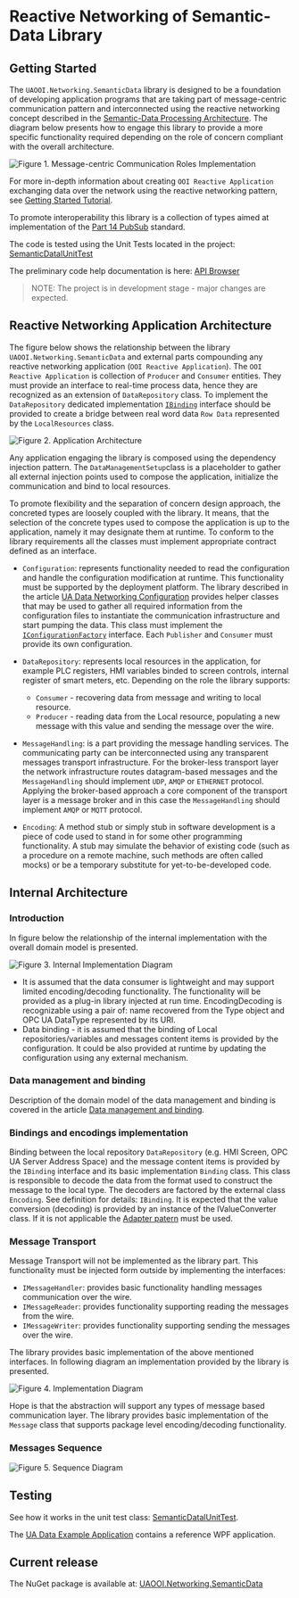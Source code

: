 # Reactive Networking of Semantic-Data Library

## Getting Started

The `UAOOI.Networking.SemanticData` library is designed to be a foundation of developing application programs that are taking part of message-centric communication pattern and interconnected using the reactive networking concept described in the [Semantic-Data Processing Architecture](../../SemanticData/README.MessageCentricCommunication.md). The diagram below presents how to engage this library to provide a more specific functionality required depending on the role of concern compliant with the overall architecture.

![Figure 1. Message-centric Communication Roles Implementation](../../CommonResources/Media/DataManagementGeneralization.png)

For more in-depth information about creating `OOI Reactive Application` exchanging data over the network using the reactive networking pattern, see [Getting Started Tutorial](./READMEGettingStartedTutorial.md).

To promote interoperability this library is a collection of types aimed at implementation of the [Part 14 PubSub](README.PubSubMTF.md) standard.

The code is tested using the Unit Tests located in the project: [SemanticDatalUnitTest][OPC-UA-OOI.Networking.Tests.SemanticDatalUnitTest]

The preliminary code help documentation is here: [API Browser](http://www.commsvr.com/download/OPC-UA-OOI/?topic=html/N-UAOOI.Networking.SemanticData.htm)

> NOTE: The project is in development stage - major changes are expected.

## Reactive Networking Application Architecture

The figure below shows the relationship between the library `UAOOI.Networking.SemanticData` and external parts compounding any reactive networking application (`OOI Reactive Application`). The `OOI Reactive Application` is collection of `Producer` and `Consumer` entities. They must provide an interface to real-time process data, hence they are recognized as an extension of `DataRepository` class. To implement the `DataRepository` dedicated implementation [`IBinding`](http://www.commsvr.com/download/OPC-UA-OOI/?topic=html/T-UAOOI.Networking.SemanticData.DataRepository.IBinding.htm) interface should be provided to create a bridge between real word data `Row Data` represented by the `LocalResources` class.

![Figure 2. Application Architecture](../../CommonResources/Media/DataManagementExternalLibraries.png)

Any application engaging the library is composed using the dependency injection pattern. The `DataManagementSetup`class is a placeholder to gather all external injection points used to compose the application, initialize the communication and bind to local resources.

To promote flexibility and the separation of concern design approach, the concreted types are loosely coupled with the library. It means, that the selection of the concrete types used to compose the application is up to the application, namely it may designate them at runtime. To conform to the library requirements all the classes must implement appropriate contract defined as an interface.

- `Configuration`: represents functionality needed to read the configuration and handle the configuration modification at runtime. This functionality must be supported by the deployment platform. The library described in the article [UA Data Networking Configuration](../../Configuration/Networking/README.MD#ua-data-networking-configuration) provides helper classes that may be used to gather all required information from the configuration files to instantiate the communication infrastructure and start pumping the data. This class must implement the [`IConfigurationFactory`](http://www.commsvr.com/download/OPC-UA-OOI/?topic=html/T-UAOOI.Configuration.Networking.IConfigurationFactory.htm) interface. Each `Publisher` and `Consumer` must provide its own configuration.

- `DataRepository`:  represents local resources in the application, for example PLC registers, HMI variables binded to screen controls, internal register of smart meters, etc. Depending on the role the library supports:

  - `Consumer` - recovering data from message and writing to local resource.
  - `Producer` - reading data from the Local resource, populating a new message with this value and sending the message over the wire.

- `MessageHandling`: is a part providing the message handling services. The communicating party can be interconnected using any transparent messages transport infrastructure. For the broker-less transport layer the network infrastructure routes datagram-based messages and the `MessageHandling` should implement `UDP`, `AMQP` or `ETHERNET` protocol. Applying the broker-based approach a core component of the transport layer is a message broker and in this case the `MessageHandling` should implement `AMQP` or `MQTT` protocol.

- `Encoding`: A method stub or simply stub in software development is a piece of code used to stand in for some other programming functionality. A stub may simulate the behavior of existing code (such as a procedure on a remote machine, such methods are often called mocks) or be a temporary substitute for yet-to-be-developed code.

## Internal Architecture

### Introduction

In figure below the relationship of the internal implementation with the overall domain model is presented.

![Figure 3. Internal Implementation Diagram](../../CommonResources/Media/UADataIntegrationServices.UADataManagementClasses.png)

- It is assumed that the data consumer is lightweight and may support limited encoding/decoding functionality. The functionality will be  provided as a plug-in library injected at run time. EncodingDecoding is recognizable using a pair of: name recovered from the Type object and OPC UA DataType represented by its URI.
- Data binding - it is assumed that the binding of Local repositories/variables and messages content items is provided by the configuration. It could be also provided at runtime by updating the configuration using any external mechanism.

### Data management and binding

Description of the domain model of the data management and binding is covered in the article [Data management and binding](./READMEDataDiscoveryAndBinding.md).

### Bindings and encodings implementation

Binding between the local repository `DataRepository` (e.g. HMI Screen, OPC UA Server Address Space) and the message content items is provided by the `IBinding` interface and its basic implementation `Binding` class. This class is responsible to decode the data from the format used to construct the message to the local type. The decoders are factored by the external class `Encoding`. See definition for details: `IBinding`.
It is expected that the value conversion (decoding) is provided by an instance of the IValueConverter class. If it is not applicable the [Adapter patern](http://www.dofactory.com/net/adapter-design-pattern) must be used.

### Message Transport

Message Transport will not be implemented as the library part. This functionality must be injected form outside by implementing the interfaces:

- `IMessageHandler`: provides basic functionality handling messages communication over the wire.
- `IMessageReader`: provides functionality supporting reading the messages from the wire.
- `IMessageWriter`: provides functionality supporting sending the messages over the wire.

The library provides basic implementation of the above mentioned interfaces. In following diagram an implementation provided by the library is presented.

![Figure 4. Implementation Diagram](../../CommonResources/Media/UADataIntegrationServices.UADataManagementClasses.MessageHandling.png)

Hope is that the abstraction will support any types of message based communication layer.
The library provides basic implementation of the `Message` class that supports package level encoding/decoding functionality.

### Messages Sequence

![Figure 5. Sequence Diagram](../../CommonResources/Media/MessagesLoop.png)

## Testing

See how it works in the unit test class: [SemanticDatalUnitTest][OPC-UA-OOI.Networking.Tests.SemanticDatalUnitTest].

The [UA Data Example Application](../../Networking/ReferenceApplication/README.MD#ua-data-example-application) contains a reference WPF application.

## Current release

The NuGet package is available at: [UAOOI.Networking.SemanticData](https://www.nuget.org/packages/UAOOI.Networking.SemanticData/)

[OPC-UA-OOI.Networking.Tests.SemanticDatalUnitTest]:https://github.com/mpostol/OPC-UA-OOI/tree/master/Networking/Tests/SemanticDatalUnitTest
